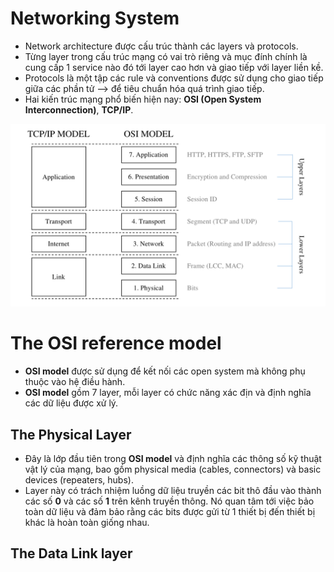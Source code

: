 # Networking System
- Network architecture được cấu trúc thành các layers và protocols.
- Từng layer trong cấu trúc mạng có vai trò riêng và mục đính chính là cung cấp 1 service nào đó tới layer cao hơn và giao tiếp với layer liền kề.
- Protocols là một tập các rule và conventions được sử dụng cho giao tiếp giữa các phần tử --> để tiêu chuẩn hóa quá trình giao tiếp.
- Hai kiến trúc mạng phổ biến hiện nay: **OSI (Open System Interconnection)**, **TCP/IP**.

[<img src= "Assets/network-architecture.png" alignment="center">]()

# The OSI reference model

- **OSI model** được sử dụng để kết nối các open system mà không phụ thuộc vào hệ điều hành.
- **OSI model** gồm 7 layer, mỗi layer có chức năng xác địn và định nghĩa các dữ liệu được xử lý.

## The Physical Layer

- Đây là lớp đầu tiên trong **OSI model** và định nghĩa các thông số kỹ thuật vật lý của mạng, bao gồm physical media (cables, connectors) và basic devices (repeaters, hubs).
- Layer này có trách nhiệm luồng dữ liệu truyền các bit thô đầu vào thành các số **0** và các số **1** trên kênh truyền thông. Nó quan tâm tới việc bảo toàn dữ liệu và đảm bảo rằng các bits được gửi từ 1 thiết bị đến thiết bị khác là hoàn toàn giống nhau.

## The Data Link layer


